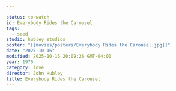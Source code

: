 ```yaml
---

status: to-watch
id: Everybody Rides the Carousel
tags:
  - seed
studio: hubley studios
poster: "[[movies/posters/Everybody Rides the Carousel.jpg]]"
date: "2025-10-16"
modified: 2025-10-16 20:09:26 GMT-04:00
year: 1976
category: love
director: John Hubley
title: Everybody Rides the Carousel
---
```

